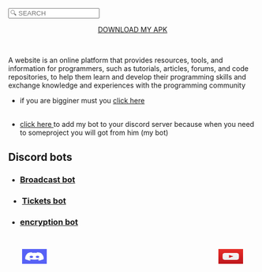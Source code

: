<html>
<head>



  <input type="sarch" placeholder="🔍 SEARCH" id="myInput" disable title="type a name" onkeyup="myFuncrion()"/>
  
  <meta http-equiv="CONTENT-TYPE" content="text/html; charset=UTF-8">
  <title>jé.blue</title>
  <link rel="icon" href="picsart_24-06_2P5-10-56-54-582"/>
<a download href="app-release.apk"><P STYLE="tEXT-ALIGN: CENTER"> DOWNLOAD MY APK</P></a>
</head>
<body>
  
<style>
    body {
      background-image: url('Picsart_24-05-16_20-56-54-582.jpg');
      
    }
 foter{
  background-image: url('Ggggggg.icon');
  color: white;
  padding:2em;
  display: flex;
  justify-content: space-between;
 }
  
  
    
  </style>
 
 <br> <p>A website is an online platform that provides resources, tools, and information for programmers, such as tutorials, articles, forums, and code repositories, to help them learn and develop their programming skills and exchange knowledge and experiences with the programming community
  <br><ul> <li> if you are  bigginer must you <a href="https://bleu1js.github.io/FOR-BIGINNNERS/">click here</a></li> <br>
<li><a href="https://discord.com/oauth2/authorize?client_id=1249442604861493391&permissions=8&integration_type=0&scope=bot+applications.commands">click here </a> to add my bot to your discord server because when you need to someproject you will got from him (my bot)</li> </ul>  </p>

  <h2>Discord bots</h2>
  <a href="https://bleu1js.github.io/Broadcast-bot.-js-/"><UL> <LI><h3>Broadcast bot</h3></LI></UL></a>
  <a href="https://bleu1js.github.io/Ticket-bot"><h3><UL><LI>Tickets bot</h3></LI></UL></a>
 <a href="https://bleu1js.github.io/encryption-bot/"><UL><LI><h3>encryption bot</h3></LI></UL></a>
  <foter>
   <a href="https://discord.com/invite/hAyveBFb"><img src="discord.jpeg" style="width:50px; height:30px;">
  </a>
   <a href="https://youtube.com/@ayoub_kobra_ff?si=nQyarPNhHvr3rWIK"><img src="imagesYoutube.jpeg"  style="width:50px;height:30px;">
   </a>

    
  </foter>

</body>

  

</html>
